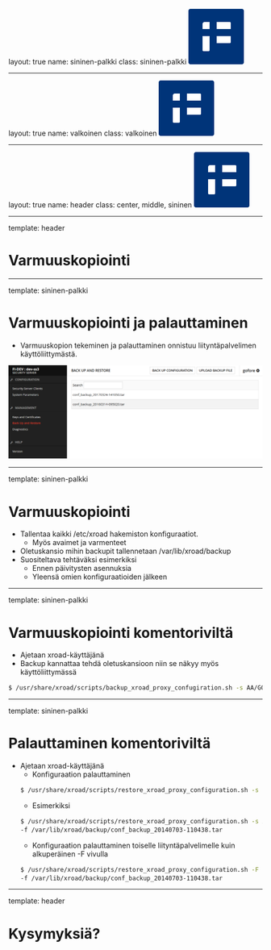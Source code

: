 layout: true
name: sininen-palkki
class: sininen-palkki
![logo](../suomifi_logo.svg)

---
layout: true
name: valkoinen
class: valkoinen
![logo](../suomifi_logo.svg)

---
layout: true
name: header
class: center, middle, sininen
![logo](../suomifi_logo.svg)

<!--DON'T TOUCH ABOVE THIS !!!!!! -->
---

template: header
# Varmuuskopiointi

---

template: sininen-palkki

# Varmuuskopiointi ja palauttaminen

- Varmuuskopion tekeminen ja palauttaminen onnistuu liityntäpalvelimen käyttöliittymästä.


![varmuuskopiointi-palauttaminen](../images/varmuuskopiointi-palauttaminen.png)

---

template: sininen-palkki

# Varmuuskopiointi

- Tallentaa kaikki /etc/xroad hakemiston konfiguraatiot.
   - Myös avaimet ja varmenteet
- Oletuskansio mihin backupit tallennetaan /var/lib/xroad/backup
- Suositeltava tehtäväksi esimerkiksi
   - Ennen päivitysten asennuksia
   - Yleensä omien konfiguraatioiden jälkeen

---

template: sininen-palkki

# Varmuuskopiointi komentoriviltä

- Ajetaan xroad-käyttäjänä
- Backup kannattaa tehdä oletuskansioon niin se näkyy myös käyttöliittymässä

```bash
$ /usr/share/xroad/scripts/backup_xroad_proxy_confugiration.sh -s AA/GOV/TS1=WNER/TS1 -f /var/lib/xroad/backup/mybackup.tar
```

---

template: sininen-palkki

# Palauttaminen komentoriviltä

- Ajetaan xroad-käyttäjänä
   -  Konfiguraation palauttaminen
   ```bash
   $ /usr/share/xroad/scripts/restore_xroad_proxy_configuration.sh -s <security server ID> -f <path + filename>
   ```
   - Esimerkiksi
   ```bash
   $ /usr/share/xroad/scripts/restore_xroad_proxy_configuration.sh -s AA/GOV/TS1OWNER/TS1 \
   -f /var/lib/xroad/backup/conf_backup_20140703-110438.tar
   ```
   - Konfiguraation palauttaminen toiselle liityntäpalvelimelle kuin alkuperäinen -F vivulla
   ```bash
   $ /usr/share/xroad/scripts/restore_xroad_proxy_configuration.sh -F \
   -f /var/lib/xroad/backup/conf_backup_20140703-110438.tar
   ```

---
template: header
# Kysymyksiä?
